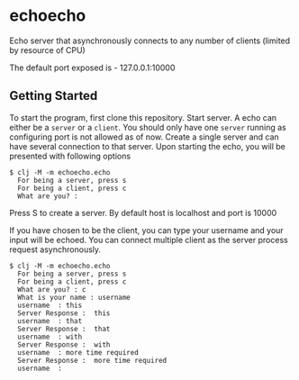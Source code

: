 # echoecho

Echo server that asynchronously connects to any number of clients
(limited by resource of CPU)

The default port exposed is - 127.0.0.1:10000

## Getting Started

To start the program, first clone this repository.
Start server. A echo can either be a `server` or a `client`.
You should only have one `server` running as configuring port is not
allowed as of now. Create a single server and can have several
connection to that server. Upon starting the echo, you will be
presented with following options

``` shell
$ clj -M -m echoecho.echo
  For being a server, press s
  For being a client, press c
  What are you? :
```

Press S to create a server. By default host is localhost and port is
10000

If you have chosen to be the client, you can type your username and your
input will be echoed. You can connect multiple client as the server
process request asynchronously.


``` shell
$ clj -M -m echoecho.echo
  For being a server, press s
  For being a client, press c
  What are you? : c
  What is your name : username
  username  : this
  Server Response :  this
  username  : that
  Server Response :  that
  username  : with
  Server Response :  with
  username  : more time required
  Server Response :  more time required
  username  :
```
